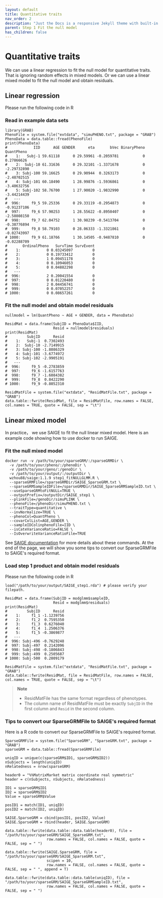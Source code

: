 ```yaml
---
layout: default
title: Quantitative traits
nav_order: 2
description: "Just the Docs is a responsive Jekyll theme with built-in search that is easily customizable and hosted on GitHub Pages."
parent: Step 1 Fit the null model
has_children: false
---
```


# Quantitative traits

We can use a linear regression to fit the null model for quantitative traits. That is ignoring random effects in mixed models. Or we can use a linear mixed model to fit the null model and obtain residuals.

## Linear regression

Please run the following code in R

### Read in example data sets

```
library(GRAB)
PhenoFile = system.file("extdata", "simuPHENO.txt", package = "GRAB")
PhenoData = data.table::fread(PhenoFile)
print(PhenoData)
#            IID      AGE GENDER      eta       bVec BinaryPheno  QuantPheno 
#    1:   Subj-1 59.61118      0 29.59961 -0.2059781           0  0.27866626
#    2:  Subj-10 61.31636      0 29.32101 -1.3371678           0 -2.29732890
#    3: Subj-100 59.16625      0 29.90944  0.3263173           0 -2.48702515
#    4: Subj-101 60.18490      1 28.99876 -1.5936861           0 -3.40632756
#    5: Subj-102 58.76700      1 27.90020 -1.9832990           0 -3.44214439
#   ---                                                                     
#  996:     f9_5 59.25336      0 29.33119 -0.2954873           0 -0.91237106
#  997:     f9_6 57.90253      1 28.55622 -0.8950407           0 -2.50808150
#  998:     f9_7 62.04752      1 30.98239 -0.5413704           0 -0.38776894
#  999:     f9_8 58.79103      0 28.06333 -1.3321861           0 -0.02743997
# 1000:     f9_9 61.18766      1 30.14505 -0.9487810           0 -0.02288709
#       OrdinalPheno   SurvTime SurvEvent
#    1:            0 0.03245097         0
#    2:            0 0.19733412         0
#    3:            1 0.09451178         0
#    4:            0 0.10946053         0
#    5:            0 0.04882298         0
#   ---                                  
#  996:            2 0.20041554         0
#  997:            0 0.01220480         0
#  998:            2 0.04456741         0
#  999:            0 0.07052257         0
# 1000:            0 0.08657261         0
```

### Fit the null model and obtain model residuals

```
nullmodel = lm(QuantPheno ~ AGE + GENDER, data = PhenoData)

ResidMat = data.frame(SubjID = PhenoData$IID,
                      Resid = nullmodel$residuals)
print(ResidMat)
#         SubjID      Resid
#    1:   Subj-1  0.7302493
#    2:  Subj-10 -2.7149915
#    3: Subj-100 -1.8086329
#    4: Subj-101 -3.6774972
#    5: Subj-102 -2.9905191
#   ---                    
#  996:     f9_5 -0.2783859
#  997:     f9_6 -1.6157763
#  998:     f9_7 -1.6084382
#  999:     f9_8  0.8422290
# 1000:     f9_9 -0.8052310

ResidMatFile = system.file("extdata", "ResidMatFile.txt", package = "GRAB")
data.table::fwrite(ResidMat, file = ResidMatFile, row.names = FALSE, col.names = TRUE, quote = FALSE, sep = "\t")
```

## Linear mixed model

In practice， we use SAIGE to fit the null linear mixed model. Here is an example code showing how to use docker to run SAIGE.

### Fit the null mixed model

```
docker run -v /path/to/your/sparseGRM/:/sparseGRMDir \
  -v /path/to/your/pheno/:/phenoDir \
  -v /path/to/your/geno/:/genoDir \
  -v /path/to/your/output/:/outputDir \
  wzhou88/saige:1.1.9 step1_fitNULLGLMM.R \
  --sparseGRMFile=/sparseGRMDir/SAIGE_SparseGRM.txt \
  --sparseGRMSampleIDFile=/sparseGRMDir/SAIGE_SparseGRMSampleID.txt \
  --useSparseGRMtoFitNULL=TRUE \
  --outputPrefix=/outputDir/SAIGE_step1 \
  --plinkFile=/genoDir/simuPLINK \
  --phenoFile=/phenoDir/simuPHENO.txt \
  --traitType=quantitative \
  --invNormalize=TRUE \
  --phenoCol=QuantPheno \
  --covarColList=AGE,GENDER \
  --sampleIDColinphenoFile=IID \
  --isCateVarianceRatio=FALSE \
  --IsOverwriteVarianceRatioFile=TRUE
```

See [SAIGE documentation](https://saigegit.github.io/SAIGE-doc/) for more details about these commands. At the end of the page, we will show you some tips to convert our SparseGRMFile to SAIGE's required format.

### Load step 1 product and obtain model residuals

Please run the following code in R

```
load("/path/to/your/output/SAIGE_step1.rda") # please verify your filepath.

ResidMat = data.frame(SubjID = modglmm$sampleID,
                      Resid = modglmm$residuals)
print(ResidMat)
#         SubjID      Resid
#    1:     f1_1 -1.1239756
#    2:     f1_2  0.7595350
#    3:     f1_3  0.6276040
#    4:     f1_4  1.2506376
#    5:     f1_5 -0.3869877
#   ---
#  996: Subj-496 -0.7629248
#  997: Subj-497  0.2142096
#  998: Subj-498 -0.1806843
#  999: Subj-499  0.2505687
# 1000: Subj-500  0.2809179

ResidMatFile = system.file("extdata", "ResidMatFile.txt", package = "GRAB")
data.table::fwrite(ResidMat, file = ResidMatFile, row.names = FALSE, col.names = TRUE, quote = FALSE, sep = "\t")
```

> **Note**  
> - ResidMatFile has the same format regardless of phenotypes.
> - The column name of ResidMatFile must be exactly `SubjID` in the first column and `Resid` in the second column.

### Tips to convert our SparseGRMFile to SAIGE's required format

Here is a R code to convert our SparseGRMFile to SAIGE's required format.

```
SparseGRMFile = system.file("SparseGRM", "SparseGRM.txt", package = "GRAB")
sparseGRM = data.table::fread(SparseGRMFile)

uniqID = unique(c(sparseGRM$ID1, sparseGRM$ID2))
nSubjects = length(uniqID)
nRelatedness = nrow(sparseGRM)

header0 = "%%MatrixMarket matrix coordinate real symmetric"
header = c(nSubjects, nSubjects, nRelatedness)

ID1 = sparseGRM$ID1
ID2 = sparseGRM$ID2
Value = sparseGRM$Value

posID1 = match(ID1, uniqID)
posID2 = match(ID2, uniqID)

SAIGE.SparseGRM = cbind(posID1, posID2, Value)
SAIGE.SparseGRM = rbind(header, SAIGE.SparseGRM)

data.table::fwrite(data.table::data.table(header0), file = "/path/to/your/sparseGRM/SAIGE_SparseGRM.txt",
                   row.names = FALSE, col.names = FALSE, quote = FALSE, sep = " ")

data.table::fwrite(SAIGE.SparseGRM, file = "/path/to/your/sparseGRM/SAIGE_SparseGRM.txt",
                   scipen = 10,
                   row.names = FALSE, col.names = FALSE, quote = FALSE, sep = " ", append = T)

data.table::fwrite(data.table::data.table(uniqID), file = "/path/to/your/sparseGRM/SAIGE_SparseGRMSampleID.txt",
                   row.names = FALSE, col.names = FALSE, quote = FALSE, sep = " ")
```

